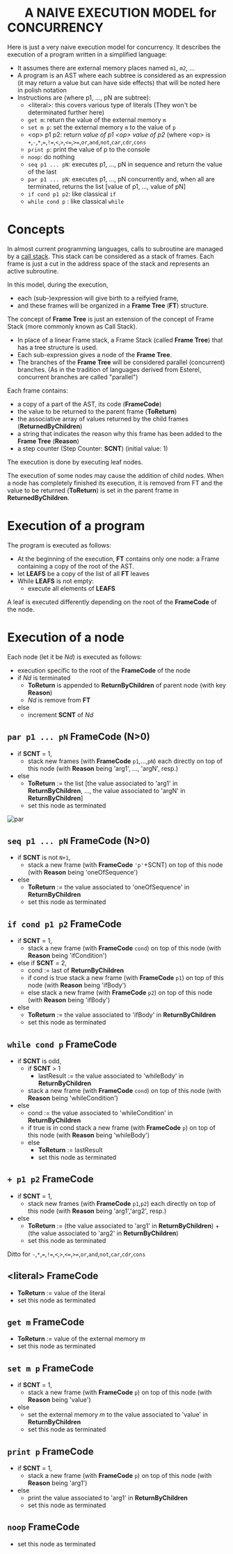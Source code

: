 &nbsp;&nbsp;&nbsp;&nbsp;&nbsp;&nbsp;A NAIVE EXECUTION MODEL for CONCURRENCY
=======================================

Here is just a very naive execution model for concurrency. It describes the execution of a program written in a simplified language:

- It assumes there are external memory places named `m1`, `m2`, ...
- A program is an AST where each subtree is considered as an expression (it may return a value but can have side effects) that will be noted here in polish notation
- Instructions are (where p1, ..., pN are subtree):
	- &lt;literal&gt;: this covers various type of literals (They won't be determinated further here)
	- `get m`: return the value of the external memory `m`
	- `set m p`: set the external memory `m` to the value of `p`
	- &lt;op&gt; p1 p2: return *value of p1 &lt;op&gt; value of p2* (where &lt;op&gt; is `+`,`-`,`*`,`=`,`!=`,`<`,`>`,`<=`,`>=`,`or`,`and`,`not`,`car`,`cdr`,`cons`
	- `print p`: print the value of p to the console
	- `noop`: do nothing
	- `seq p1 ... pN`: executes p1, ..., pN in sequence and return the value of the last
	- `par p1 ... pN`: executes p1, ..., pN concurrently and, when all are terminated, returns the list [value of p1, ..., value of pN]
	- `if cond p1 p2`: like classical `if`
	- `while cond p` : like classical `while`

Concepts
==========

In almost current programming languages, calls to subroutine are managed by a [call stack](https://en.wikipedia.org/wiki/Call_stack). This stack can be considered as a stack of frames. Each frame is just a cut in the address space of the stack and represents an active subroutine.

In this model, during the execution,

- each (sub-)expression will give birth to a reifyied frame,
- and these frames will be organized in a **Frame Tree** (**FT**) structure.

The concept of **Frame Tree** is just an extension of the concept of Frame Stack (more commonly known as Call Stack).

- In place of a linear Frame stack, a Frame Stack (called **Frame Tree**) that has a tree structure is used.
- Each sub-expression gives a node of the **Frame Tree**.
- The branches of the **Frame Tree** will be considered parallel (concurrent) branches. (As in the tradition of languages derived from Esterel, concurrent branches are called "parallel")

Each frame contains:

- a copy of a part of the AST, its code (**FrameCode**)
- the value to be returned to the parent frame (**ToReturn**)
- the associative array of values returned by the child frames (**ReturnedByChildren**)
- a string that indicates the reason why this frame has been added to the **Frame Tree** (**Reason**)
- a step counter (Step Counter: **SCNT**) (initial value: 1)

The execution is done by executing leaf nodes.

The execution of some nodes may cause the addition of child nodes.
When a node has completely finished its execution, it is removed from FT and the value to be returned (**ToReturn**) is set in the parent frame in **ReturnedByChildren**.

Execution of a program
======================

The program is executed as follows:

- At the beginning of the execution, **FT** contains only one node: a Frame containing a copy of the root of the AST.
- let **LEAFS** be a copy of the list of all **FT** leaves
- While **LEAFS** is not empty:
	- execute all elements of **LEAFS**

A leaf is executed differently depending on the root of the **FrameCode** of the node.

Execution of a node
====================

Each node (let it be *Nd*) is executed as follows:

- execution specific to the root of the **FrameCode** of the node
- if *Nd* is terminated
	- **ToReturn** is appended to **ReturnByChildren** of parent node (with key **Reason**)
	- *Nd* is remove from **FT**
- else
	- increment **SCNT** of *Nd*

`par p1 ... pN` **FrameCode** (N>0)
---------------------------

- if **SCNT** = 1,
	- stack new frames (with **FrameCode** `p1`,...,`pN`) each directly on top of this node (with **Reason** being 'arg1', ..., 'argN', resp.)
- else
	- **ToReturn** := the list [the value associated to 'arg1' in **ReturnByChildren**, ..., the value associated to 'argN' in **ReturnByChildren**]
	- set this node as terminated

![par](https://github.com/cl4cnam/funcSug/assets/40176886/184d12bb-ce09-4b1d-b4ac-ee12b0eaca75)

`seq p1 ... pN` **FrameCode** (N>0)
---------------------------

- if **SCNT** is not `N+1`,
	- stack a new frame (with **FrameCode** `'p'`+SCNT) on top of this node (with **Reason** being 'oneOfSequence')
- else
	- **ToReturn** := the value associated to 'oneOfSequence' in **ReturnByChildren**
	- set this node as terminated

`if cond p1 p2` **FrameCode**
---------------------------

- if **SCNT** = 1,
	- stack a new frame (with **FrameCode** `cond`) on top of this node (with **Reason** being 'ifCondition')
- else if **SCNT** = 2,
	- cond := last of **ReturnByChildren**
	- if cond is true
		stack a new frame (with **FrameCode** `p1`) on top of this node (with **Reason** being 'ifBody')
	- else
		stack a new frame (with **FrameCode** `p2`) on top of this node (with **Reason** being 'ifBody')
- else
	- **ToReturn** := the value associated to 'ifBody' in **ReturnByChildren**
	- set this node as terminated

`while cond p` **FrameCode**
---------------------------

- if **SCNT** is odd,
	- if **SCNT** > 1
		- lastResult := the value associated to 'whileBody' in **ReturnByChildren**
	- stack a new frame (with **FrameCode** `cond`) on top of this node (with **Reason** being 'whileCondition')
- else
	- cond := the value associated to 'whileCondition' in **ReturnByChildren**
	- if true is in cond
		stack a new frame (with **FrameCode** `p`) on top of this node (with **Reason** being 'whileBody')
	- else
		- **ToReturn** := lastResult
		- set this node as terminated

`+ p1 p2` **FrameCode**
---------------------------

- if **SCNT** = 1,
	- stack new frames (with **FrameCode** `p1`,`p2`) each directly on top of this node (with **Reason** being 'arg1','arg2', resp.)
- else
	- **ToReturn** := (the value associated to 'arg1' in **ReturnByChildren**) + (the value associated to 'arg2' in **ReturnByChildren**)
	- set this node as terminated

Ditto for `-`,`*`,`=`,`!=`,`<`,`>`,`<=`,`>=`,`or`,`and`,`not`,`car`,`cdr`,`cons`

&lt;literal&gt; **FrameCode**
-------------------

- **ToReturn** := value of the literal
- set this node as terminated

`get m` **FrameCode**
-------------------

- **ToReturn** := value of the external memory *m*
- set this node as terminated

`set m p` **FrameCode**
-------------------

- if **SCNT** = 1,
	- stack a new frame (with **FrameCode** `p`) on top of this node (with **Reason** being 'value')
- else
	- set the external memory *m* to the value associated to 'value' in **ReturnByChildren**
	- set this node as terminated

`print p` **FrameCode**
-------------------

- if **SCNT** = 1,
	- stack a new frame (with **FrameCode** `p`) on top of this node (with **Reason** being 'arg1')
- else
	- print the value associated to 'arg1' in **ReturnByChildren**
	- set this node as terminated

`noop` **FrameCode**
---------------------------

- set this node as terminated


